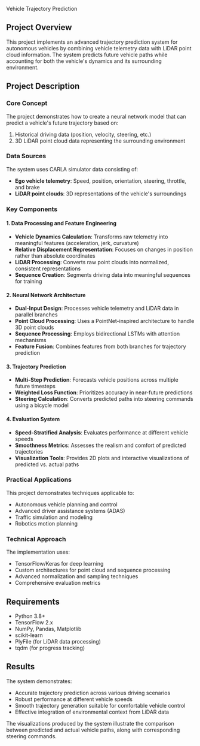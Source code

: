 Vehicle Trajectory Prediction

## Project Overview

This project implements an advanced trajectory prediction system for autonomous vehicles by combining vehicle telemetry data with LiDAR point cloud information. The system predicts future vehicle paths while accounting for both the vehicle's dynamics and its surrounding environment.

## Project Description

### Core Concept
The project demonstrates how to create a neural network model that can predict a vehicle's future trajectory based on:
1. Historical driving data (position, velocity, steering, etc.)
2. 3D LiDAR point cloud data representing the surrounding environment

### Data Sources
The system uses CARLA simulator data consisting of:
- **Ego vehicle telemetry**: Speed, position, orientation, steering, throttle, and brake
- **LiDAR point clouds**: 3D representations of the vehicle's surroundings

### Key Components

#### 1. Data Processing and Feature Engineering
- **Vehicle Dynamics Calculation**: Transforms raw telemetry into meaningful features (acceleration, jerk, curvature)
- **Relative Displacement Representation**: Focuses on changes in position rather than absolute coordinates
- **LiDAR Processing**: Converts raw point clouds into normalized, consistent representations
- **Sequence Creation**: Segments driving data into meaningful sequences for training

#### 2. Neural Network Architecture
- **Dual-Input Design**: Processes vehicle telemetry and LiDAR data in parallel branches
- **Point Cloud Processing**: Uses a PointNet-inspired architecture to handle 3D point clouds
- **Sequence Processing**: Employs bidirectional LSTMs with attention mechanisms
- **Feature Fusion**: Combines features from both branches for trajectory prediction

#### 3. Trajectory Prediction
- **Multi-Step Prediction**: Forecasts vehicle positions across multiple future timesteps
- **Weighted Loss Function**: Prioritizes accuracy in near-future predictions
- **Steering Calculation**: Converts predicted paths into steering commands using a bicycle model

#### 4. Evaluation System
- **Speed-Stratified Analysis**: Evaluates performance at different vehicle speeds
- **Smoothness Metrics**: Assesses the realism and comfort of predicted trajectories
- **Visualization Tools**: Provides 2D plots and interactive visualizations of predicted vs. actual paths

### Practical Applications
This project demonstrates techniques applicable to:
- Autonomous vehicle planning and control
- Advanced driver assistance systems (ADAS)
- Traffic simulation and modeling
- Robotics motion planning

### Technical Approach
The implementation uses:
- TensorFlow/Keras for deep learning
- Custom architectures for point cloud and sequence processing
- Advanced normalization and sampling techniques
- Comprehensive evaluation metrics

## Requirements

- Python 3.8+
- TensorFlow 2.x
- NumPy, Pandas, Matplotlib
- scikit-learn
- PlyFile (for LiDAR data processing)
- tqdm (for progress tracking)

## Results

The system demonstrates:
- Accurate trajectory prediction across various driving scenarios
- Robust performance at different vehicle speeds
- Smooth trajectory generation suitable for comfortable vehicle control
- Effective integration of environmental context from LiDAR data

The visualizations produced by the system illustrate the comparison between predicted and actual vehicle paths, along with corresponding steering commands.
